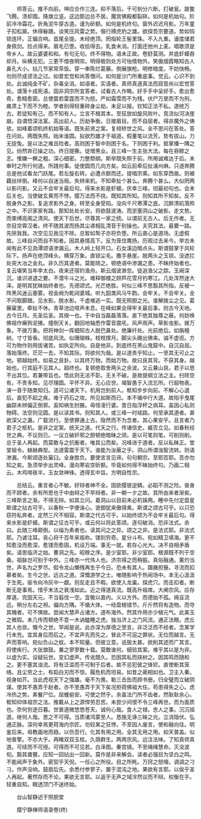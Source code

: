 <!-- { "loadSidebar": true } -->
　　师答云。推不向前。坤应合作三连。抑不落后。干可剖分六断。打破瓮。跛鳖飞腾。溃却围。降旗立竖。这边那边总不居。魔宫佛殿都裂碎。如何是机始句。阶前冷冷霜花。折角泥牛穿古道。谩为斫额。如何是机终句。窗外迟迟月影。万年童子扣松扉。休得躲跟。谈笑压风雷之势。偕行搏虎豹之雄。欲探吾宗要道。势如钩锁连环。正偏合响。首尾全提。未经绝顶。罔指轮王髻里珠。不入九重。谩度储君身佩剑。捡点得来。眉毛已堕。收拾得去。乳食未消。打面还他州上麦。唱歌须是帝乡人。故云婆婆和和。有句无句。终不得物。语未正故。卷舒莫测。井底虾蟆吞却月。纵横无犯。三更不借夜明帘。明得极则处方可怡情物外。笑傲烟霞略知古人鼻孔大小。拈几节家常茶饭。穿一串陈烂葛藤。倒展旗枪。明修暗度。不妨快畅。勿则尽成谤法之过。如昔宏觉和尚答僧问。如何是沙门所重底事。觉云。心识不到处。此诚纯金不矿。杂毒全消。如语者。实语者。真师真道真法而寂音尚以宏觉答处。谓落十成死语。固非洞宗所宜答者。试看古人作略。好手手中呈好手。愈出愈奇。愈精愈密。总使震若雷霆而不为怒。严如霜雪而不为残。伏尸万里而不为刑。雍肃上下而不为睦。学者别得轻重碎身尘劫。未足以报。钦知正法不私。道统万古。若徒知有己。而不知有人。立言不根其本。至狂放如旋风败叶。竞流似河决崖崩。自谓悟深法富。高出前人。历劫争衡。日接眉目。而不自屈者。得非魔外之俦欤。如峰着颂机终机始等语。既失前贤之案。复倾矫世之风。全不思问在答处。答在问处。两既失照。始末谁圆。拟欲烈雄才于祖道。假董笔以流芳。势有拔山。力无捉兔。是以法之难且险者。高则困于智中则困于名。下则困于利。抵掌播一隅之见。纷然弃已操之功。终日提撕。徒增黑业。且三峰一生主张大法。每在吞鲸之志。惟嫌一橛之粗。深心细密。力整颓纲。斯举既失照于前。所用诚难达于后。未审时之所行何道。所践何事。徒使圆而几向方矣。如云前牵后扯浦州麻。只道奔腾总是他试看龙门跃尾。若左旋右转。必遭点额而还。提唱宗乘。如东穿西凿。则被藕丝绊倒。峰何以自迷当局。失辨来机。不知牵扯个甚么。奔腾个甚么。大似罔两以影问影。又云不会牢关最后句。得来水影是虾蟆。庆幸三峰。彻最初句也。会末后关也。当使破玄黄而不悖。撄万法而不挠。既知其所知。则知其所不知矣。反不脱身外之影。复追求影外之身。转至全身受陷。没向千尺寒潭之底。沉醉清矶落照之中。不识家家有路。那知处处长安。将欲鼓波涛。而淤塞洞山之破影。走文势。而束缚高阁之清风。使天下后世。尽尊其一家之统。以谓前无古人。后无作者。无奈目空霄汉者。终不随其波而扬其尘递相乱清音于别操也。夫究其法。最要一路。先除我我。次空见见我见不除。总智如鹙子亦将负堕。所云直心是道场。无虚假故。三峰自问而自不知者。因其悬情高下。反为笼住鹰扬。历观过去来今。举古未闻有此不见泐潭颂语渗漏云。木人岭上轻开口。石女溪边暗点头。斯谓鼓掌于风轮际下。扬声在绝顶峰头。横穿万象。直锁尘毛。撒手悬崖。脱两头之玉锁。没遮拦处突大冶之金丸。非久历其道者。莫能晓之。顿绝语中渗漏之患。不昧终始者也。复云堪笑当年李太白。夜来还宿钓渔舟。斯云烟波渺忽。徒追渔父之踪。玉阙深沉。谁识进退之要。不潜牛斗之光。难释御楼之顾芦花雪月钓寒江。几处浑然迷大泽。是明其犹昧始终者也。先德颂式。光芒绝胜。何似三峰不思豁其所指。反被一阵黑风迷云塞雾。视金阙为乾闼婆城。听九韶类风马牛韵。会牢关。不会牢关。全不问取脚跟。见水影。脱水影。千虚难逃一实。既无照胆之光。谁解拨尘之见。葛藤窠里。牵扯不休。青草池边喧声未息。在峰如果会得牢关最后事。则古今天地。古今日月。先圣后圣。其揆一也。于中自当磊磊落落。直下绝其独尊之蔽。何妨唤佛祖作癞狗泥猪。撞倒天关。翻回地轴悉作雷音震吼。风声雨声。草影虫影。拨万象。不拨万象。把将神剑一挥细知古人脱巴鼻处。绝廉纤处。光前绝后。如旃檀树。寸寸皆香。彻底风流。似珊瑚株。枝枝撑月。脚尖头踢出佛来。诚不虚诳。方可为物作则用拔诸苦。如执定所向。自是他非。到底终在黑山鬼窟中。自沉自屈。落始落终。茫茫一去。不知其际。将欲何为哉。是以道贵乎知止。一至其无可止之地。顿越始终。如易之艮卦。以其终万物。而始万物。故曰艮其背。不获其身。越始也。行其庭不见其人。超终也。复顿绝取舍两头之余波。又云兼山艮。君子以思不出其位。若兼带旨也。悟此则无法不彰。无关不破。是故提纲立法之主。扫除空有。不贵多知。见尽理圆。平怀不异。无心应世。竭智愚于入流忘所。行超物表。演一音于随类知归。道可公诸天下。机用岂别前人。秪知步步向前。不解心心退后。直犯不起之疾。难于药石之攻。所见如斯而已。本不循中行大道。故陷乎曳尾幽踪未辨偏正倒邪。奚知祸生肘腋。毋怪凌行婆。昔日指浮杯之病耳。盖因心私则物碍。法空则见圆。是以读其书。则知其人。或三峰一时岐路。何至承其道者。甚欲深父之蛊。广载流行。至使罪通上古。隐然而不为念者。其心果安乎。且言者乃君子之枢机。是非之定案。统天之道。代天之行。传诸信史。臧否立见。如春秋经世之典。不议则已。一议立破奸邪之胆顿绝暗昧之顽。是以可笔则笔。可削则削。总于圣人再起。而莫敢与之抗衡者。唯其公而矣。况峰进于道者。反以私昧正。堂堂祖令。赫赫典型。法道雷震于天下。谁能为汝蔽之乎。洞山所谓浊智流转。则语渗漏。今斯颂逐处窠臼。全身胜负。要使言言见谛。句句朝宗。至耶否耶。吾亦勿知之矣。急须举步出灵峰。漫向寒岩空斫额。毕竟如何得不昧始终句。乃画二相云。木鸡啼夜半。玉女敛神锋。透得玄中旨。方明自性宗。

　　总结云。重言者心不敏。好辩者神不全。固欲撄彼逆鳞。必蹈不测之险。奋身而不顾者。余有所思也于中由辩之不早辩者。非一朝一夕之故。其所由来者渐矣。三峰斯言之渐。不得无辩。如其立问。着洞山以目前未必机铢两。睡中先付定盘星斯谓之拈古可乎。以春秋一字便诛心。诡御犹来傲得禽。斯谓之颂古可乎。以只恐窃符私奔者。定然三尺不相容。斯谓之代古可乎。以始终颂为不会牢关最后句。得来水影是虾蟆。斯谓之征古可乎。或云何以将此答颂。逐句破消。恐非法式。余曰。此随三峰颠倒。以缁为素者也。读其问之之异。颂之之非。是法式耶。非法式耶。乃谑注耳。丧心将千百年来祖祢。镂刻穷奇。星分斗布。宛如精卫填海。更不知愈没而愈深。愈镂而愈固。机设万端。事无一就。若存心光大。决不自相矛盾矣。请思临济之始。曹洞之先。昭穆之序。是少室耶。非少室耶。根源既不列于空桑。祖脉岂可别于中外。三峰亦一代伟人也。济宗得之而稍振。真俗融通。薰灼当世。声名为之罗尽。假令龙山懒残再生于今日。恐未有其人。蹑屩担簦。寻流而扣慕者矣。生今之世。远古之道。深慨游学之士。唯随影响于热闹场中。本无心汲汲于生死。驱令向冷灰中一觑。则反走且不暇。欲使入龙巢。探虎穴。而击扣者。断断无是事焉。惜乎末法之衰浅如此。近之得道真流。既高升祖席。大阐宗风。应存厚道。完固天元。不当翦伐一空。宜敬以直内。义以方外。而德始不孤。绵亘流远。稍分左右之袒。偏向方隅。不循大体。一经盘根错节。斤斤然将有造物。而夺其魄者。可不惧故。尝闻大慧声占诸方。道布海外。然其作用亦少植元气。此美玉之微瑕。未几传而顿绝不意一木讷瞌睡之虎。独当济上之门风流。通正法眼。虎丘其人也欤。慨今之世。罕闻是说。此亦深为厚德之至言。非泛泛而不经者。念某学行未充。宜其身后而后之。不宜声先而先之。冒此不可逭之罪状。无位而越言。无声而答响。宛似负山之蚊。本不知量。但彼立意。诋毁太甚。欲削其迹而广其言。将使疾行。大张旗鼓。兼之寥寥数十载。莫敢谁何。细验其案。难乎其以是为非。以虚为实。设疑玩世。变幻虚声。传讹既久。恐因其私而挟树之。因其鸣而随和之。更不塞其浊流。将有泛滥而不可制于后者。故不忌犯彼之锋铓。直使断其笼络。且尘劳之士。有蹈白刃而不惊。履危机而坦易。如昔之蔺相如也。卫主入秦。视身如芥。当此虎视天下之强雄。毫不为畏。勒三击缶而顾书册。归全璧而立破阴谋。使其不愚弄于赵者。亦不至愚弄于天下矣况担荷佛祖大任。苟患得失之心。虑冷热之势。素餐尸位。屈蠖偷安。可使之然乎。余虽法门所不齿者。然耿耿余心。秪知仰体祖宗之法。推戴从上之源悍劳忍苦。未尝少间恨不令三峰再世。而为面质也。奈何穷途日暮。世衰道微悠悠苍天。诚何心哉。食人之禄。忠人之事。沉沉祖道。继何人哉。思之不可得。当质诸鸿蒙至人。恳施无诤三昧之光。立消隐伏。弘通正脉。深何幸焉更荷海内宗匠。勿较某之狂悖。不至因人废言。使和融向往。明鉴后来。毋教画地而趋。以伤吾行。化其有用之用。全其无用之用。如天普盖。似地普擎。不亦大乎。再睹双双玉桂。久荫群生。两两宗风。远注法味。了知真师真道。可续而不可授。可得而不可见若。白泽图。秦宫镜。不至绳绳慧命。灭没波旬。豁其聋瞽。应知一回拈出一回新。莫作是非来解会。读者必强目为坚白之鸣。不能闻声于象外。密契乎天倪。一任心之所役。目之所眊。万窍之怒嚎。调调之刁刁。作声没响。鼓扇后先。余悉付参寥子。置于混沌之地。果欲有言耶。以俟乎圣人再起。著然存而不论。果欲无言耶。以返乎无声之域泮然议而不辩。权衡在手。轻重自知。眼透顶门不迷终始。

　　台山智静述于照胆堂

　　撄宁静禅师语录卷(终)

